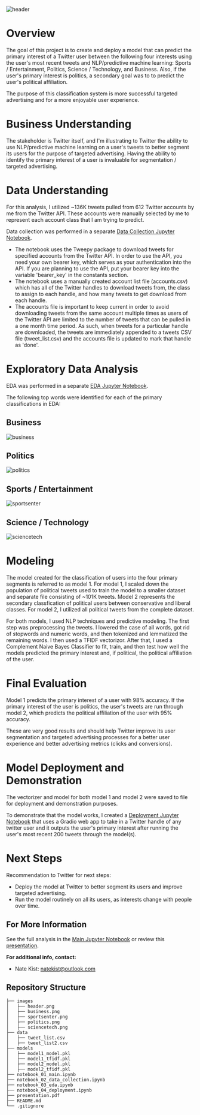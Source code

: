 ![header](./images/header.png)
# Overview

The goal of this project is to create and deploy a model that can predict the primary interest of a Twitter user between the following four interests using the user's most recent tweets and NLP/predictive machine learning: Sports / Entertainment, Politics, Science / Technology, and Business. Also, if the user's primary interest is politics, a secondary goal was to to predict the user's political affiliation.

The purpose of this classification system is more successful targeted advertising and for a more enjoyable user experience.

# Business Understanding 

The stakeholder is Twitter itself, and I'm illustrating to Twitter the ability to use NLP/predictive machine learning on a user's tweets to better segment its users for the purpose of targeted advertising.  Having the ability to identify the primary interest of a user is invaluable for segmentation / targeted advertising.

# Data Understanding
For this analysis, I utilized ~136K tweets pulled from 612 Twitter accounts by me from the Twitter API. These accounts were manually selected by me to represent each account class that I am trying to predict. 

Data collection was performed in a separate [Data Collection Jupyter Notebook](./notebook_02_data_collection.ipynb). 
- The notebook uses the Tweepy package to download tweets for specified accounts from the Twitter API. In order to use the API, you need your own bearer key, which serves as your authentication into the API. If you are planning to use the API, put your bearer key into the variable 'bearer_key' in the constants section.  
- The notebook uses a manually created account list file (accounts.csv) which has all of the Twitter handles to download tweets from, the class to assign to each handle, and how many tweets to get download from each handle.
- The accounts file is important to keep current in order to avoid downloading tweets from the same account multiple times as users of the Twitter API are limited to the number of tweets that can be pulled in a one month time period. As such, when tweets for a particular handle are downloaded, the tweets are immediately appended to a tweets CSV file (tweet_list.csv) and the accounts file is updated to mark that handle as 'done'.

# Exploratory Data Analysis
EDA was performed in a separate [EDA Jupyter Notebook](./notebook_03_eda.ipynb). 

The following top words were identified for each of the primary classifications in EDA:

## Business
![business](./images/business.png)

## Politics
![politics](./images/politics.png)

## Sports / Entertainment
![sportsenter](./images/sportsenter.png)

## Science / Technology
![sciencetech](./images/sciencetech.png)

# Modeling
The model created for the classification of users into the four primary segments is referred to as model 1. For model 1, I scaled down the population of political tweets used to train the model to a smaller dataset and separate file consisting of ~101K tweets.  Model 2 represents the secondary classfication of political users between conservative and liberal classes. For model 2, I utilized all political tweets from the complete dataset.

For both models, I used NLP techniques and predictive modeling. The first step was preprocessing the tweets.  I lowered the case of all words, got rid of stopwords and numeric words, and then tokenized and lemmatized the remaining words.  I then used a TFIDF vectorizor.  After that, I used a Complement Naive Bayes Classifier to fit, train, and then test how well the models predicted the primary interest and, if political, the political affiliation of the user.   

# Final Evaluation

Model 1 predicts the primary interest of a user with 98% accuracy. If the primary interest of the user is politics, the user's tweets are run through model 2, which predicts the political affiliation of the user with 95% accuracy.

These are very good results and should help Twitter improve its user segmentation and targeted advertising processes for a better user experience and better advertising metrics (clicks and conversions).

# Model Deployment and Demonstration
The vectorizer and model for both model 1 and model 2 were saved to file for deployment and demonstration purposes.    

To demonstrate that the model works, I created a [Deployment Jupyter Notebook](./notebook_04_deployment.ipynb) that uses a Gradio web app to take in a Twitter handle of any twitter user and it outputs the user's primary interest after running the user's most recent 200 tweets through the model(s).  

# Next Steps
Recommendation to Twitter for next steps: 
- Deploy the model at Twitter to better segment its users and improve targeted advertising.
- Run the model routinely on all its users, as interests change with people over time.

## For More Information   

See the full analysis in the [Main Jupyter Notebook](./notebook_01_main.ipynb) or review this [presentation](./presentation.pdf).

**For additional info, contact:**
- Nate Kist: natekist@outlook.com

## Repository Structure

```
├── images
│   ├── header.png
│   ├── business.png
│   ├── sportsenter.png
│   ├── politics.png
│   ├── sciencetech.png
├── data
│   ├── tweet_list.csv
│   ├── tweet_list2.csv
├── models
│   ├── model1_model.pkl
│   ├── model1_tfidf.pkl
│   ├── model2_model.pkl
│   ├── model2_tfidf.pkl
├── notebook_01_main.ipynb
├── notebook_02_data_collection.ipynb
├── notebook_03_eda.ipynb
├── notebook_04_deployment.ipynb
├── presentation.pdf
├── README.md
└── .gitignore
```



